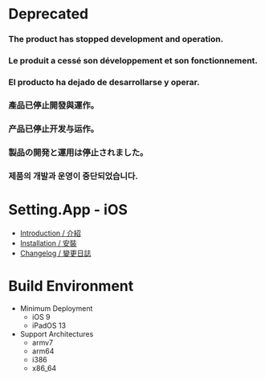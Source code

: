# Deprecated
### The product has stopped development and operation.
### Le produit a cessé son développement et son fonctionnement.
### El producto ha dejado de desarrollarse y operar.
### 產品已停止開發與運作。
### 产品已停止开发与运作。
### 製品の開発と運用は停止されました。
### 제품의 개발과 운영이 중단되었습니다.

# Setting.App - iOS
* [Introduction / 介紹](https://github.com/iwantavnow/Setting.App/)
* [Installation / 安裝](https://github.com/iwantavnow/Setting.App#ios)
* [Changelog / 變更日誌](https://github.com/iwantavnow/Setting.App-iOS/releases)

# Build Environment
* Minimum Deployment
  * iOS 9
  * iPadOS 13
* Support Architectures
  * armv7
  * arm64
  * i386
  * x86_64
